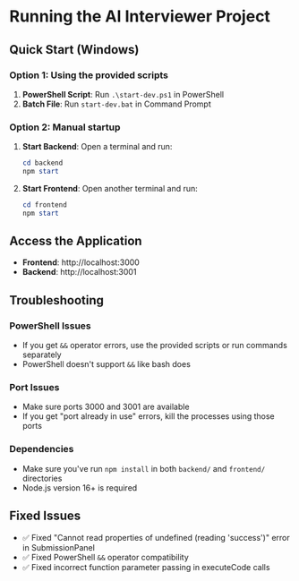 # Running the AI Interviewer Project

## Quick Start (Windows)

### Option 1: Using the provided scripts
1. **PowerShell Script**: Run `.\start-dev.ps1` in PowerShell
2. **Batch File**: Run `start-dev.bat` in Command Prompt

### Option 2: Manual startup
1. **Start Backend**: Open a terminal and run:
   ```powershell
   cd backend
   npm start
   ```

2. **Start Frontend**: Open another terminal and run:
   ```powershell
   cd frontend
   npm start
   ```

## Access the Application
- **Frontend**: http://localhost:3000
- **Backend**: http://localhost:3001

## Troubleshooting

### PowerShell Issues
- If you get `&&` operator errors, use the provided scripts or run commands separately
- PowerShell doesn't support `&&` like bash does

### Port Issues
- Make sure ports 3000 and 3001 are available
- If you get "port already in use" errors, kill the processes using those ports

### Dependencies
- Make sure you've run `npm install` in both `backend/` and `frontend/` directories
- Node.js version 16+ is required

## Fixed Issues
- ✅ Fixed "Cannot read properties of undefined (reading 'success')" error in SubmissionPanel
- ✅ Fixed PowerShell `&&` operator compatibility
- ✅ Fixed incorrect function parameter passing in executeCode calls 